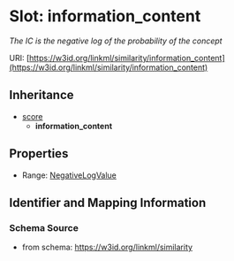 # Slot: information_content
_The IC is the negative log of the probability of the concept_


URI: [https://w3id.org/linkml/similarity/information_content](https://w3id.org/linkml/similarity/information_content)




## Inheritance

* [score](score.md)
    * **information_content**



## Properties

 * Range: [NegativeLogValue](NegativeLogValue.md)



## Identifier and Mapping Information







### Schema Source


* from schema: https://w3id.org/linkml/similarity



